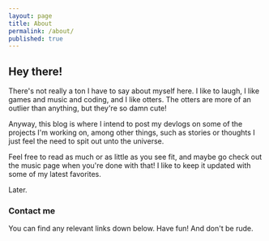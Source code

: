 ```yaml
---
layout: page
title: About
permalink: /about/
published: true
---
```


## Hey there!

There's not really a ton I have to say about myself here. I like to laugh, I like games and music and coding, and I like otters.
The otters are more of an outlier than anything, but they're so damn cute!

Anyway, this blog is where I intend to post my devlogs on some of the projects I'm working on, among other things, such as stories or thoughts I just feel the need to spit out unto the universe.

Feel free to read as much or as little as you see fit, and maybe go check out the music page when you're done with that! I like to keep it updated with some of my latest favorites.

Later.

### Contact me

You can find any relevant links down below. Have fun! And don't be rude.
